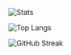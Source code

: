 ![Stats](https://github-readme-stats.vercel.app/api?username=Pixena&show_icons=true&theme=radical)


![Top Langs](https://github-readme-stats.vercel.app/api/top-langs/?username=Pixena&layout=compact&theme=radical)


![GitHub Streak](https://streak-stats.demolab.com/?user=Pixena)
